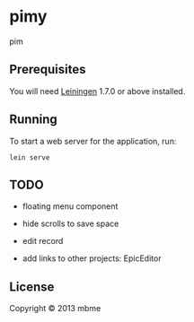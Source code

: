 # pimy

pim

## Prerequisites

You will need [Leiningen][1] 1.7.0 or above installed.

[1]: https://github.com/technomancy/leiningen

## Running

To start a web server for the application, run:

    lein serve

## TODO
+ floating menu component
- hide scrolls to save space
- edit record

- add links to other projects: EpicEditor

## License

Copyright © 2013 mbme
